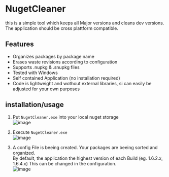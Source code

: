 # NugetCleaner
this is a simple tool which keeps all Major versions and cleans dev versions.
The application should be cross plattform compatible.

## Features
- Organizes packages by package name
- Erases waste revisions according to configuration
- Supports .nupkg & .snupkg files
- Tested with Windows
- Self contained Application (no installation required)
- Code is lightweight and wothout external libraries, si can easily be adjusted for your own purposes

## installation/usage
1. Put `NugetCleaner.exe` into your local nuget storage  
![image](https://github.com/forReason/NugetCleaner/assets/12736950/99703888-10da-469a-b8b7-db2da78a7c4d)

2. Execute `NugetCleaner.exe`   
![image](https://github.com/forReason/NugetCleaner/assets/12736950/177a0450-2bbb-4fa7-9137-c6cb71e2d641)

3. A config File is beeing created. Your packages are beeing sorted and organized.  
By default, the application the highest version of each Build (eg. 1.6.2.x, 1.6.4.x) This can be changed in the configuration.  
![image](https://github.com/forReason/NugetCleaner/assets/12736950/2db730bb-48a9-4708-a408-089cdafc9be4)

